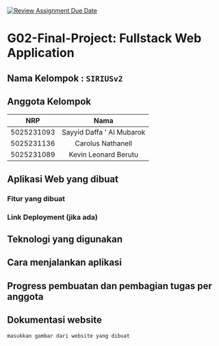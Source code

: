 [![Review Assignment Due Date](https://classroom.github.com/assets/deadline-readme-button-22041afd0340ce965d47ae6ef1cefeee28c7c493a6346c4f15d667ab976d596c.svg)](https://classroom.github.com/a/K32wTABb)

# G02-Final-Project: Fullstack Web Application

## Nama Kelompok : `SIRIUSv2`

## Anggota Kelompok

|    NRP     |           Nama            |
| :--------: | :-----------------------: |
| 5025231093 | Sayyid Daffa ' Al Mubarok |
| 5025231136 |     Carolus Nathanell     |
| 5025231089 |   Kevin Leonard Berutu    |

## Aplikasi Web yang dibuat

### Fitur yang dibuat

### Link Deployment (jika ada)

## Teknologi yang digunakan

## Cara menjalankan aplikasi

## Progress pembuatan dan pembagian tugas per anggota

## Dokumentasi website

`masukkan gambar dari website yang dibuat`
